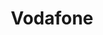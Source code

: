 ---
title: "Vodafone"
url: /madrid/vodafone-calle-de-la-hacienda-de-pavones/
shop: teléfono móvil
---
